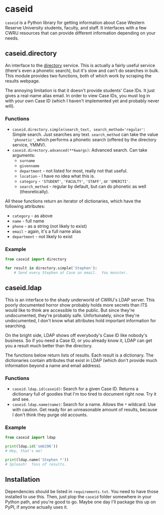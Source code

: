 caseid
======

`caseid` is a Python library for getting information about Case Western Reserve
University students, faculty, and staff.  It interfaces with a few CWRU
resources that can provide different information depending on your needs.


caseid.directory
----------------

An interface to the [directory](https://webapps.case.edu/directory/index.html)
service.  This is actually a fairly useful service (there's even a phonetic
search), but it's slow and can't do searches in bulk.  This module provides two
functions, both of which work by scraping the results webpage.

The annoying limitation is that it doesn't provide students' Case IDs.  It just
gives a real-name alias email.  In order to view Case IDs, you must log in with
your own Case ID (which I haven't implemented yet and probably never will).

### Functions

* `caseid.directory.simple(search_text, search_method='regular'`: Simple search.
  Just searches any text.  `search_method` can take the value `'phonetic'`,
  which performs a phonetic search (offered by the directory service, YMMV).
* `caseid.directory.advanced(**kwargs)`: Advanced search.  Can take arguments:
    * `surname`
    * `givenname`
    * `department` - not listed for most, really not that useful.
    * `location` - I have no idea what this is.
    * `category` - `'STUDENT'`, `'FACULTY'`, `'STAFF'`, or `'EMERITI'`.
    * `search_method` - regular by default, but can do phonetic as well
      (theoretically).

All these functions return an iterator of dictionaries, which have the following
attributes:

* `category` - as above
* `name` - full name
* `phone` - as a string (not likely to exist)
* `email` - again, it's a full name alias
* `department` - not likely to exist

### Example

```python
from caseid import directory

for result in directory.simple('Stephen'):
    # Send every Stephen at Case an email.  You monster.
```


caseid.ldap
-----------

This is an interface to the shady underworld of CWRU's LDAP server.  This poorly
documented horror show probably holds more secrets than ITS would like to think
are accessible to the public.  But since they're undocumented, they're probably
safe.  Unfortunately, since they're undocumented, I don't know what attributes
hold important information for searching.

On the bright side, LDAP shows off everybody's Case ID like nobody's business.
So if you need a Case ID, or you already know it, LDAP can get you a result much
better than the directory.

The functions below return lists of results.  Each result is a dictionary.  The
dictionaries contain attributes that exist in LDAP (which don't provide much
information beyond a name and email address).

### Functions

* `caseid.ldap.id(caseid)`: Search for a given Case ID.  Returns a dictionary
  full of goodies that I'm too tired to document right now.  Try it and see.
* `caseid.ldap.name(name)`: Search for a name.  Allows the `*` wildcard.  Use
  with caution.  Get ready for an unreasonable amount of results, because I
  don't think they purge old accounts.


### Example

```python
from caseid import ldap

print(ldap.id('smb196'))
# Hey, that's me!

print(ldap.name('Stephen *'))
# Sploosh!  Tons of results.
```


Installation
------------

Dependencies should be listed in `requirements.txt`.  You need to have those
installed to use this.  Then, just plop the `caseid` folder somewhere in your
Python path, and you're good to go.  Maybe one day I'll package this up on PyPI,
if anyone actually uses it.

